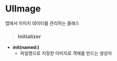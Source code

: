 # UIImage
앱에서 이미지 데이터를 관리하는 클래스

> ### Initializer
* **init(named:)**
    - 파일명으로 지정한 이미지로 객체를 만드는 생성자
